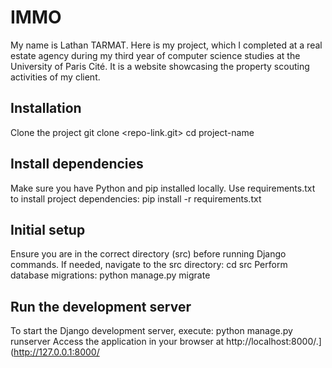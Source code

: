 # IMMO
My name is Lathan TARMAT. Here is my project, which I completed at a real estate agency during my third year of computer science studies at the University of Paris Cité. It is a website showcasing the property scouting activities of my client.

## Installation
Clone the project
git clone <repo-link.git>
cd project-name

## Install dependencies
Make sure you have Python and pip installed locally.
Use requirements.txt to install project dependencies:
pip install -r requirements.txt

## Initial setup
Ensure you are in the correct directory (src) before running Django commands. If needed, navigate to the src directory:
cd src
Perform database migrations:
python manage.py migrate

## Run the development server
To start the Django development server, execute:
python manage.py runserver
Access the application in your browser at http://localhost:8000/.](http://127.0.0.1:8000/
